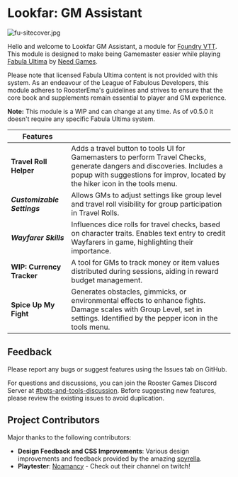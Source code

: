 # Lookfar: GM Assistant

![fu-sitecover.jpg](https://trello.com/1/cards/64db0994c4a8791322c8b2e2/attachments/64f476a7f1dc332714f44c8c/download/fu-sitecover.jpg)

Hello and welcome to Lookfar GM Assistant, a module for [Foundry VTT](https://foundryvtt.com/). This module is designed to make being Gamemaster easier while playing [Fabula Ultima](https://www.needgames.it/fabula-ultima-en/) by [Need Games](https://www.needgames.it/).

Please note that licensed Fabula Ultima content is not provided with this system. As an endeavour of the League of Fabulous Developers, this module adheres to RoosterEma's guidelines and strives to ensure that the core book and supplements remain essential to player and GM experience.

**Note:** This module is a WIP and can change at any time. As of v0.5.0 it doesn't require any specific Fabula Ultima system.

| Features               |                                                                                                                                                          |
|------------------------|------------------------------------------------------------------------------------------------------------------------------------------------------------------------------|
| **Travel Roll Helper** | Adds a travel button to tools UI for Gamemasters to perform Travel Checks, generate dangers and discoveries. Includes a popup with suggestions for improv, located by the hiker icon in the tools menu. |
| **_Customizable Settings_** | Allows GMs to adjust settings like group level and travel roll visibility for group participation in Travel Rolls.                                                           |
| **_Wayfarer Skills_**      | Influences dice rolls for travel checks, based on character traits. Enables text entry to credit Wayfarers in game, highlighting their importance.                            |
| **WIP: Currency Tracker**  | A tool for GMs to track money or item values distributed during sessions, aiding in reward budget management.                                                                 |
| **Spice Up My Fight**      | Generates obstacles, gimmicks, or environmental effects to enhance fights. Damage scales with Group Level, set in settings. Identified by the pepper icon in the tools menu.   |


## Feedback

Please report any bugs or suggest features using the Issues tab on GitHub.

For questions and discussions, you can join the Rooster Games Discord Server at [#bots-and-tools-discussion](https://discord.com/channels/447159961491865610/1034111889740943470 "‌"). Before suggesting new features, please review the existing issues to avoid duplication.

## Project Contributors

Major thanks to the following contributors:

- **Design Feedback and CSS Improvements**: Various design improvements and feedback provided by the amazing [spyrella](https://github.com/spyrella).
- **Playtester**: [Noamancy](https://www.twitch.tv/unh0lygrail) - Check out their channel on twitch!
